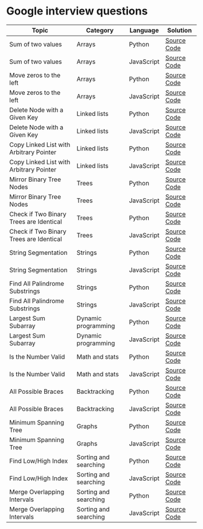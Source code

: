# Google interview questions

| Topic | Category | Language | Solution |
| --- | --- | --- | --- |
| Sum of two values | Arrays | Python | [Source Code](/solutions/python/sum-of-two-values.py) |
| Sum of two values | Arrays | JavaScript | [Source Code](/solutions/javascript/sum-of-two-values.js) |
| Move zeros to the left | Arrays | Python | [Source Code](/solutions/python/move-zeros-to-the-left.py) |
| Move zeros to the left  | Arrays | JavaScript | [Source Code](/solutions/javascript/move-zeros-to-the-left.js) |
| Delete Node with a Given Key | Linked lists | Python | [Source Code](/solutions/python/delete-node-with-given-key.py) |
| Delete Node with a Given Key | Linked lists | JavaScript | [Source Code](/solutions/javascript//delete-node-with-given-key.js) |
| Copy Linked List with Arbitrary Pointer | Linked lists | Python | [Source Code](/solutions/python/copy-linked-list-with-arbitrary-pointer.py) |
| Copy Linked List with Arbitrary Pointer | Linked lists | JavaScript | [Source Code](/solutions/javascript/copy-linked-list-with-arbitrary-pointer.js) |
| Mirror Binary Tree Nodes | Trees | Python | [Source Code](/solutions/python/mirror-binary-trees.py) |
| Mirror Binary Tree Nodes | Trees | JavaScript | [Source Code](/solutions/javascript/mirror-binary-trees.js) |
| Check if Two Binary Trees are Identical | Trees | Python | [Source Code](/solutions/python/check-if-two-binary-trees-are-identical.py) |
| Check if Two Binary Trees are Identical | Trees | JavaScript | [Source Code](/solutions/javascript/check-if-two-binary-trees-are-identical.js) |
| String Segmentation | Strings | Python | [Source Code](/solutions/python/string-segmentation.py) |
| String Segmentation | Strings | JavaScript | [Source Code](/solutions/javascript/string-segmentation.js) |
| Find All Palindrome Substrings | Strings | Python | [Source Code](/solutions/python/find-all-palindrome-substrings.py) |
| Find All Palindrome Substrings | Strings | JavaScript | [Source Code](/solutions/javascript/find-all-palindrome-substrings.js) |
| Largest Sum Subarray | Dynamic programming | Python | [Source Code](/solutions/python/largest-sum-subarry.py) |
| Largest Sum Subarray | Dynamic programming | JavaScript | [Source Code](/solutions/javascript/largest-sum-subarry.js) |
| Is the Number Valid | Math and stats | Python | [Source Code](/solutions/python/determine-if-the-number-is-valid.py) |
| Is the Number Valid | Math and stats | JavaScript | [Source Code](/solutions/javascript/determine-if-the-number-is-valid.js) |
| All Possible Braces | Backtracking | Python | [Source Code](/solutions/python/print-balanced-brace-combinations.py) |
| All Possible Braces | Backtracking | JavaScript | [Source Code](/solutions/javascript/print-balanced-brace-combinations.js) |
| Minimum Spanning Tree | Graphs | Python | [Source Code](/solutions/python/minimum-spanning-tree.py) |
| Minimum Spanning Tree | Graphs | JavaScript | [Source Code](/solutions/javascript/minimum-spanning-tree.js) |
| Find Low/High Index | Sorting and searching | Python | [Source Code](/solutions/python/find-low-high-index.py) |
| Find Low/High Index | Sorting and searching | JavaScript | [Source Code](/solutions/javascript/find-low-high-index.js) |
| Merge Overlapping Intervals | Sorting and searching | Python | [Source Code](/solutions/python/merge-overlapping-intervals.py) |
| Merge Overlapping Intervals | Sorting and searching | JavaScript | [Source Code](/solutions/javascript/merge-overlapping-intervals.js) |

